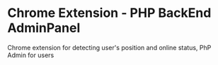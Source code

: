 # Chrome Extension - PHP BackEnd AdminPanel
Chrome extension for detecting user's position and online status, PhP Admin for users
